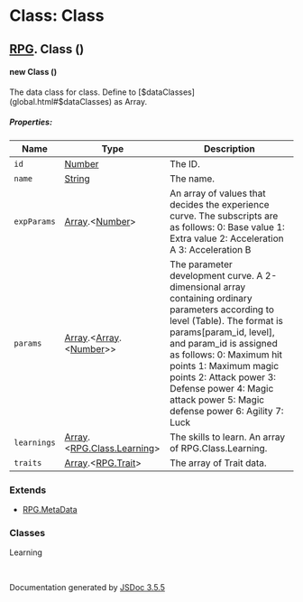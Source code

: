# Class: Class

## [RPG](RPG.html).  Class ()

#### new Class ()

The data class for class. Define to [$dataClasses](global.html#$dataClasses) as Array.

##### Properties:

| Name | Type | Description |
| --- | --- | --- |
| `id` | [Number](Number.html) | The ID. |
| `name` | [String](String.html) | The name. |
| `expParams` | [Array](Array.html).<[Number](Number.html)> | An array of values that decides the experience curve. The subscripts are as follows: 0: Base value 1: Extra value 2: Acceleration A 3: Acceleration B |
| `params` | [Array](Array.html).<[Array](Array.html).<[Number](Number.html)>> | The parameter development curve. A 2-dimensional array containing ordinary parameters according to level (Table). The format is params[param_id, level], and param_id is assigned as follows: 0: Maximum hit points 1: Maximum magic points 2: Attack power 3: Defense power 4: Magic attack power 5: Magic defense power 6: Agility 7: Luck |
| `learnings` | [Array](Array.html).<[RPG.Class.Learning](RPG.Class.Learning.html)> | The skills to learn. An array of RPG.Class.Learning. |
| `traits` | [Array](Array.html).<[RPG.Trait](RPG.Trait.html)> | The array of Trait data. |

<dl>
</dl>

### Extends

* [RPG.MetaData](RPG.MetaData.html)

### Classes

<dl>
                    <dt><a>Learning</a></dt>
                    <dd></dd>
                </dl>
 <br>

  Documentation generated by [JSDoc 3.5.5](https://github.com/jsdoc3/jsdoc)
